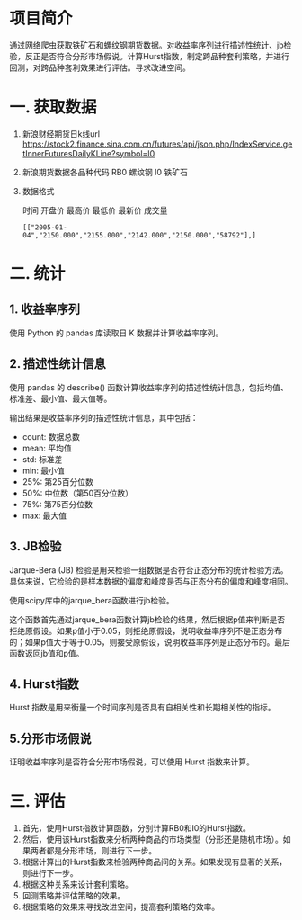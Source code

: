 # 项目简介

通过网络爬虫获取铁矿石和螺纹钢期货数据。对收益率序列进行描述性统计、jb检验，反正是否符合分形市场假说。计算Hurst指数，制定跨品种套利策略，并进行回测，对跨品种套利效果进行评估。寻求改进空间。

# 一. 获取数据

1. 新浪财经期货日k线url
   https://stock2.finance.sina.com.cn/futures/api/json.php/IndexService.getInnerFuturesDailyKLine?symbol=I0

2. 新浪期货数据各品种代码 
   RB0 螺纹钢
   I0 铁矿石

3. 数据格式

   时间	开盘价	最高价	最低价	最新价	成交量

   ```
   [["2005-01-04","2150.000","2155.000","2142.000","2150.000","58792"],]
   ```

# 二. 统计

## 1. 收益率序列

 使用 Python 的 pandas 库读取日 K 数据并计算收益率序列。

## 2. 描述性统计信息

使用 pandas 的 describe() 函数计算收益率序列的描述性统计信息，包括均值、标准差、最小值、最大值等。

输出结果是收益率序列的描述性统计信息，其中包括：

- count: 数据总数
- mean: 平均值
- std: 标准差
- min: 最小值
- 25%: 第25百分位数
- 50%: 中位数（第50百分位数）
- 75%: 第75百分位数
- max: 最大值

## 3. JB检验

Jarque-Bera (JB) 检验是用来检验一组数据是否符合正态分布的统计检验方法。具体来说，它检验的是样本数据的偏度和峰度是否与正态分布的偏度和峰度相同。

使用scipy库中的jarque_bera函数进行jb检验。

这个函数首先通过jarque_bera函数计算jb检验的结果，然后根据p值来判断是否拒绝原假设。如果p值小于0.05，则拒绝原假设，说明收益率序列不是正态分布的；如果p值大于等于0.05，则接受原假设，说明收益率序列是正态分布的。最后函数返回jb值和p值。



## 4. Hurst指数

Hurst 指数是用来衡量一个时间序列是否具有自相关性和长期相关性的指标。

## 5.分形市场假说 

证明收益率序列是否符合分形市场假说，可以使用 Hurst 指数来计算。

# 三. 评估

1. 首先，使用Hurst指数计算函数，分别计算RB0和I0的Hurst指数。
2. 然后，使用该Hurst指数来分析两种商品的市场类型（分形还是随机市场）。如果两者都是分形市场，则进行下一步。
3. 根据计算出的Hurst指数来检验两种商品间的关系。如果发现有显著的关系，则进行下一步。
4. 根据这种关系来设计套利策略。
5. 回测策略并评估策略的效果。
6. 根据策略的效果来寻找改进空间，提高套利策略的效率。



